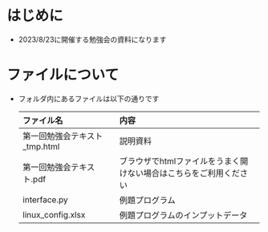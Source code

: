 # はじめに
* 2023/8/23に開催する勉強会の資料になります

# ファイルについて
* フォルダ内にあるファイルは以下の通りです

  |ファイル名|内容|
  |:---|:---|
  |第一回勉強会テキスト_tmp.html|説明資料|
  |第一回勉強会テキスト.pdf|ブラウザでhtmlファイルをうまく開けない場合はこちらをご利用ください|
  |interface.py|例題プログラム|
  |linux_config.xlsx|例題プログラムのインプットデータ|

